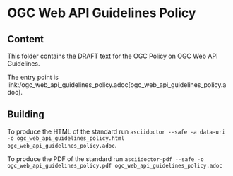 # OGC Web API Guidelines Policy

## Content

This folder contains the DRAFT text for the OGC Policy on OGC Web API Guidelines.

The entry point is link:/ogc_web_api_guidelines_policy.adoc[ogc_web_api_guidelines_policy.adoc].

## Building

To produce the HTML of the standard run `asciidoctor --safe -a data-uri -o ogc_web_api_guidelines_policy.html ogc_web_api_guidelines_policy.adoc`.

To produce the PDF of the standard run `asciidoctor-pdf --safe -o ogc_web_api_guidelines_policy.pdf ogc_web_api_guidelines_policy.adoc`
